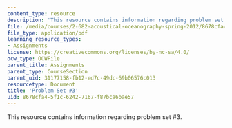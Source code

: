 ```yaml
---
content_type: resource
description: 'This resource contains information regarding problem set #3.'
file: /media/courses/2-682-acoustical-oceanography-spring-2012/8678cfa45f1c62427167f87bca6bae57_MIT2_682S12_Homework3.pdf
file_type: application/pdf
learning_resource_types:
- Assignments
license: https://creativecommons.org/licenses/by-nc-sa/4.0/
ocw_type: OCWFile
parent_title: Assignments
parent_type: CourseSection
parent_uid: 31177158-fb12-ed7c-49dc-69b06576c013
resourcetype: Document
title: 'Problem Set #3'
uid: 8678cfa4-5f1c-6242-7167-f87bca6bae57
---
```

This resource contains information regarding problem set #3.